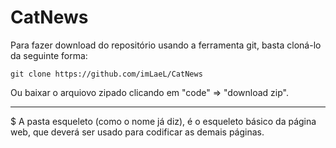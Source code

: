 # CatNews

Para fazer download do repositório usando a ferramenta git, basta cloná-lo da seguinte forma:

    git clone https://github.com/imLaeL/CatNews
    
    
Ou baixar o arquiovo zipado clicando em "code" => "download zip".

--------------------------------------------------------------------------

$ A pasta esqueleto (como o nome já diz), é o esqueleto básico da página web, que deverá ser usado para codificar as demais páginas.

